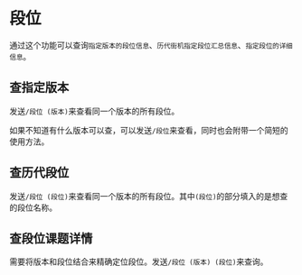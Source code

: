 <script>
import Chatbox from '/components/messager.vue'
export default {
  components: {
    Chatbox,
  },
  data() {
    return {
      chatMessages1: [
        { sender: 'me', text: '/段位 绿' },
        { sender: 'other', image:'../dani_1.jpg' },
      ],
      chatMessages2: [
        { sender: 'me', text: '/段位' },
        { sender: 'other', text:`目前可以查询段位的版本有："2024夏", "虹2024", "虹2023", "虹2022", "虹2021", "虹2020", "绿", "蓝", "黄", "红", "白", "紫", "黄绿", "桃色", "空色", "KATSU-DON""

发送【/段位+版本】即可查段位表，如【/段位 绿】
或者发送段位名称来查历年该段位课题曲，如【/段位 十段】` },
      ],
      chatMessages3: [
        { sender: 'me', text: '/段位 十段' },
        { sender: 'other', image:'../dani_2.jpg' },
      ],
      chatMessages4: [
        { sender: 'me', text: '/段位 绿 十段' },
        { sender: 'other', image:'../dani_3.jpg' },
      ],
    };
  },
};
</script>


# 段位
通过这个功能可以查询`指定版本的段位信息`、`历代街机指定段位汇总信息`、`指定段位的详细信息`。

## 查指定版本
发送`/段位 (版本)`来查看同一个版本的所有段位。

<Chatbox :messages="chatMessages1" 
myAvatar='../avatar_neko.png' 
otherAvatar="../avatar_kinoko.png" />

如果不知道有什么版本可以查，可以发送`/段位`来查看，同时也会附带一个简短的使用方法。

<Chatbox :messages="chatMessages2" 
myAvatar='../avatar_neko.png' 
otherAvatar="../avatar_kinoko.png" />

## 查历代段位
发送`/段位 (段位)`来查看同一个版本的所有段位。其中`(段位)`的部分填入的是想查的段位名称。

<Chatbox :messages="chatMessages3" 
myAvatar='../avatar_neko.png' 
otherAvatar="../avatar_kinoko.png" />

## 查段位课题详情
需要将版本和段位结合来精确定位段位。发送`/段位 (版本) (段位)`来查询。

<Chatbox :messages="chatMessages4" 
myAvatar='../avatar_neko.png' 
otherAvatar="../avatar_kinoko.png" />